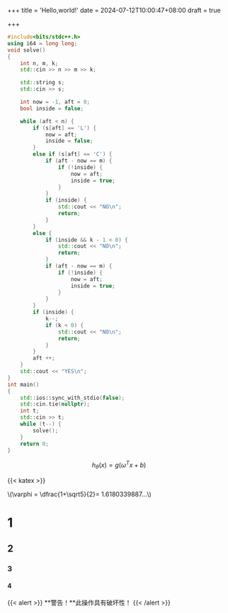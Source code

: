 +++
title = 'Hello,world!'
date = 2024-07-12T10:00:47+08:00
draft = true

+++

```cpp
#include<bits/stdc++.h>
using i64 = long long;
void solve()
{
    int n, m, k;
    std::cin >> n >> m >> k;

    std::string s;
    std::cin >> s;

    int now = -1, aft = 0;
    bool inside = false;

    while (aft < n) {
        if (s[aft] == 'L') {
            now = aft;
            inside = false;
        }
        else if (s[aft] == 'C') {
            if (aft - now == m) {
                if (!inside) {
                    now = aft;
                    inside = true;
                }
            }
            if (inside) {
                std::cout << "NO\n";
                return;
            }
        }
        else {
            if (inside && k - 1 < 0) {
                std::cout << "NO\n";
                return;
            }
            if (aft - now == m) {
                if (!inside) {
                    now = aft;
                    inside = true;
                }
            }
        }
        if (inside) {
            k--;
            if (k < 0) {
                std::cout << "NO\n";
                return;
            }
        }
        aft ++;
    }
    std::cout << "YES\n";
}
int main()
{
    std::ios::sync_with_stdio(false);
    std::cin.tie(nullptr);
    int t;
    std::cin >> t;
    while (t--) {
        solve();
    }
    return 0;
}
```

$$
h_{\theta}(x) = g(\omega^T x + b)
$$

{{< katex >}}

\\(\varphi = \dfrac{1+\sqrt5}{2}= 1.6180339887…\\)

# 1

## 2
### 3
#### 4

{{< alert >}}
**警告！**此操作具有破坏性！
{{< /alert >}}
